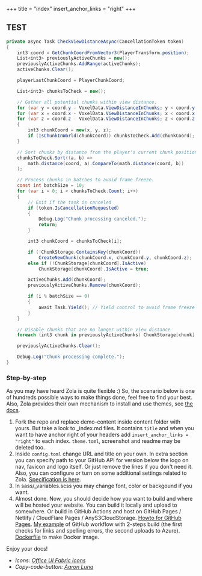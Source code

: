 +++
title = "index"
insert_anchor_links = "right"
+++

## TEST
```cs
private async Task CheckViewDistanceAsync(CancellationToken token)
{
    int3 coord = GetChunkCoordFromVector3(PlayerTransform.position);
    List<int3> previouslyActiveChunks = new();
    previouslyActiveChunks.AddRange(activeChunks);
    activeChunks.Clear();

    playerLastChunkCoord = PlayerChunkCoord;

    List<int3> chunksToCheck = new();

    // Gather all potential chunks within view distance.
    for (var y = coord.y - VoxelData.ViewDistanceInChunks; y < coord.y + VoxelData.ViewDistanceInChunks; y++)
    for (var x = coord.x - VoxelData.ViewDistanceInChunks; x < coord.x + VoxelData.ViewDistanceInChunks; x++)
    for (var z = coord.z - VoxelData.ViewDistanceInChunks; z < coord.z + VoxelData.ViewDistanceInChunks; z++)
    {
        int3 chunkCoord = new(x, y, z);
        if (IsChunkInWorld(chunkCoord)) chunksToCheck.Add(chunkCoord);
    }

    // Sort chunks by distance from the player's current chunk position.
    chunksToCheck.Sort((a, b) =>
        math.distance(coord, a).CompareTo(math.distance(coord, b))
    );

    // Process chunks in batches to avoid frame freeze.
    const int batchSize = 10;
    for (var i = 0; i < chunksToCheck.Count; i++)
    {
        // Exit if the task is canceled
        if (token.IsCancellationRequested)
        {
            Debug.Log("Chunk processing canceled.");
            return;
        }

        int3 chunkCoord = chunksToCheck[i];

        if (!ChunkStorage.ContainsKey(chunkCoord))
            CreateNewChunk(chunkCoord.x, chunkCoord.y, chunkCoord.z);
        else if (!ChunkStorage[chunkCoord].IsActive)
            ChunkStorage[chunkCoord].IsActive = true;

        activeChunks.Add(chunkCoord);
        previouslyActiveChunks.Remove(chunkCoord);

        if (i % batchSize == 0)
        {
            await Task.Yield(); // Yield control to avoid frame freeze
        }
    }

    // Disable chunks that are no longer within view distance
    foreach (int3 chunk in previouslyActiveChunks) ChunkStorage[chunk].IsActive = false;

    previouslyActiveChunks.Clear();

    Debug.Log("Chunk processing complete.");
}
```

### Step-by-step

As you may have heard Zola is quite flexible :) So, the scenario below is one of hundreds possible ways to make things done, feel free to find your best. Also, Zola provides their own mechanism to install and use themes, see [the docs](https://www.getzola.org/documentation/themes/installing-and-using-themes/). 

1. Fork the repo and replace demo-content inside content folder with yours. But take a look to _index.md files. It contains `title` and when you want to have anchor right of your headers add `insert_anchor_links = "right"` to each index. `theme.toml`, screenshot and readme may be deleted too. 
2. Inside `config.toml` change URL and title on your own. In extra section you can specify path to your GitHub API for version below the logo on nav, favicon and logo itself. Or just remove the lines if you don't need it. Also, you can configure or turn on some additional settings related to Zola. [Specification is here](https://www.getzola.org/documentation/getting-started/configuration/).
3. In sass/_variables.scss you may change font, color or backgound if you want. 
4. Almost done. Now, you should decide how you want to build and where will be hosted your website. You can build it locally and upload to somewhere. Or build in GitHub Actions and host on GitHub Pages / Netlify / CloudFlare Pages / AnyS3CloudStorage. [Howto for GitHub Pages](https://www.getzola.org/documentation/deployment/github-pages/). [My example](https://github.com/o365hq/o365hq.com/blob/main/.github/workflows/main.yml) of GitHub workflow with 2-steps build (the first checks for links and spelling errors, the second uploads to Azure). [Dockerfile](https://github.com/codeandmedia/zola_docsascode_theme/blob/master/Dockerfile) to make Docker image.

Enjoy your docs!

* _Icons: [Office UI Fabric Icons](https://uifabricicons.azurewebsites.net/)_
* _Copy-code-button: [Aaron Luna](https://aaronluna.dev/blog/add-copy-button-to-code-blocks-hugo-chroma/)_